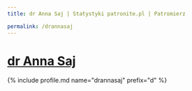 ```yaml
---
title: dr Anna Saj | Statystyki patronite.pl | Patromierz

permalink: /drannasaj
---
```


# [dr Anna Saj](https://patronite.pl/drannasaj)

{% include profile.md name="drannasaj" prefix="d" %}
